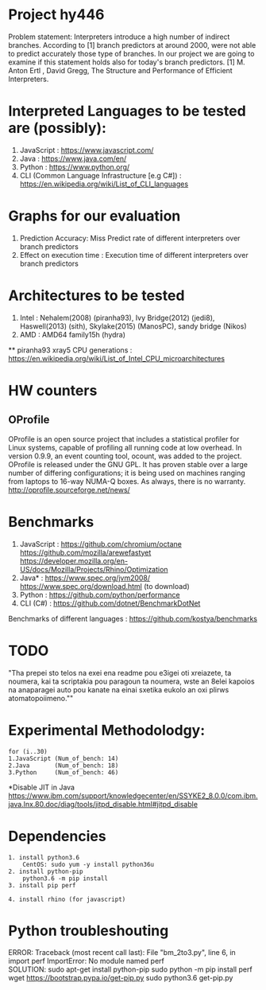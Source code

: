 #   Project hy446                            
  Problem statement: Interpreters introduce a high number of indirect
  branches.  According to [1] branch predictors at around 2000, were
  not able to predict accurately those type of branches. In our
  project we are going to examine if this statement holds also for
  today's branch predictors.  [1]  M. Anton Ertl , David Gregg, The
  Structure and Performance of Efficient Interpreters.

#  Interpreted Languages to be tested are (possibly):
  1. JavaScript : https://www.javascript.com/
  2. Java       : https://www.java.com/en/
  3. Python     : https://www.python.org/	
  4. CLI (Common Language Infrastructure [e.g C#]) : https://en.wikipedia.org/wiki/List_of_CLI_languages 


#  Graphs for our evaluation
  1. Prediction Accuracy: Miss Predict rate of different interpreters
     over branch predictors
  2. Effect on execution time : Execution time of different
     interpreters over branch predictors

#  Architectures to be tested 
  1. Intel  : Nehalem(2008) (piranha93), Ivy Bridge(2012) (jedi8), Haswell(2013) (sith), Skylake(2015) (ManosPC), sandy bridge (Nikos)
  2. AMD    : AMD64 family15h (hydra)

** piranha93 xray5
CPU generations : https://en.wikipedia.org/wiki/List_of_Intel_CPU_microarchitectures

#  HW counters 
## OProfile
  OProfile is an open source project that includes a statistical
  profiler for Linux systems, capable of profiling all running code at
  low overhead. In version 0.9.9, an event counting tool, ocount, was
  added to the project. OProfile is released under the GNU GPL. It has
  proven stable over a large number of differing configurations; it is
  being used on machines ranging from laptops to 16-way NUMA-Q boxes.
  As always, there is no warranty.
  http://oprofile.sourceforge.net/news/

# Benchmarks
   1. JavaScript    : https://github.com/chromium/octane
                      https://github.com/mozilla/arewefastyet
                      https://developer.mozilla.org/en-US/docs/Mozilla/Projects/Rhino/Optimization
   2. Java*          : https://www.spec.org/jvm2008/
		      https://www.spec.org/download.html (to download) 
   3. Python        : https://github.com/python/performance
   4. CLI (C#)      : https://github.com/dotnet/BenchmarkDotNet 
   
Benchmarks of different languages : https://github.com/kostya/benchmarks

# TODO
"Tha prepei sto telos na exei ena readme pou e3igei oti
xreiazete, ta noumera, kai ta scriptakia pou paragoun ta noumera, wste
an 8elei kapoios na anaparagei auto pou kanate na einai sxetika eukolo
an oxi plirws atomatopoiimeno.""

# Experimental Methodolodgy:
    for (i..30)
	1.JavaScript (Num_of_bench: 14)
	2.Java       (Num_of_bench: 18)
	3.Python     (Num_of_bench: 46)


*Disable JIT in Java
https://www.ibm.com/support/knowledgecenter/en/SSYKE2_8.0.0/com.ibm.java.lnx.80.doc/diag/tools/jitpd_disable.html#jitpd_disable     
# Dependencies
	1. install python3.6 
		CentOS: sudo yum -y install python36u
	2. install python-pip
		python3.6 -m pip install 
	3. install pip perf

	4. install rhino (for javascript)     
# Python troubleshouting
ERROR:
	Traceback (most recent call last):
  		File "bm_2to3.py", line 6, in <module>
    		import perf
	ImportError: No module named perf         
SOLUTION:
	sudo apt-get install python-pip
	sudo python -m pip install perf 
	wget https://bootstrap.pypa.io/get-pip.py
	sudo python3.6 get-pip.py
